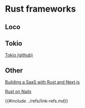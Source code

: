 # Rust frameworks

## Loco

## Tokio

[Tokio (github)][tokio-github]

## Other

[Building a SaaS with Rust and Next.js][building-a-saas-with-rust-website]

[Rust on Nails][rust-on-nails-website]

[building-a-saas-with-rust-website]: https://joshmo.bearblog.dev/lets-build-a-saas-with-rust/
[tokio-github]: https://github.com/tokio-rs
[rust-on-nails-website]: https://rust-on-nails.com/
{{#include ../refs/link-refs.md}}
